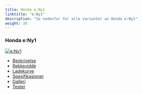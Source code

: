 ```yaml
---
title: Honda e:Ny1
linktitle: "e:Ny1"
description: "Se nedenfor for alle varianter av Honda e:Ny1"
weight: 30
---
```

<!-- markdownlint-disable MD033 -->
<!-- markdownlint-disable MD010 -->
<div class="container shadow p-3 mb-5 bg-body-tertiary rounded">
<h3>Honda e:Ny1</h3>
	<div class="row">
		<div class="col col-12 col-md-6">
			<a href="e_ny1/"><img src="https://media.evkx.net/multimedia/models/honda/e_ny1/e_ny1/main_1_st.jpg" class="img-fluid" alt="e:Ny1" ></a>
		</div>
		<div class="col col-12 col-md-6">
			<ul class="list-group list-group-flush">
				<li class="list-group-item list-group-item-action"><a href="e_ny1/" class="text-decoration-none text-black"><i class="bi-car-front"></i> Beskrivelse</a></li>
				<li class="list-group-item list-group-item-action"><a href="e_ny1/rangeandconsumption/" class="text-decoration-none text-black" ><i class="bi-file-earmark-bar-graph"></i> Rekkevidde</a></li>
				<li class="list-group-item list-group-item-action"><a href="e_ny1/chargingcurve/" class="text-decoration-none text-black" ><i class="bi-battery-charging"></i> Ladekurve</a></li>
				<li class="list-group-item list-group-item-action"><a href="e_ny1/specifications/" class="text-decoration-none text-black" ><i class="bi-layout-text-sidebar-reverse"></i> Spesifikasjoner</a></li>
				<li class="list-group-item list-group-item-action"><a href="e_ny1/gallery/" class="text-decoration-none text-black" ><i class="bi-images"></i> Galleri</a></li>
				<li class="list-group-item list-group-item-action"><a href="e_ny1/reviews/" class="text-decoration-none text-black" ><i class="bi-person-video2"></i> Tester</a></li>
			</ul>
		</div>
	</div>
</div>
